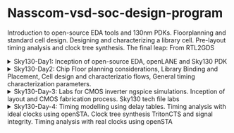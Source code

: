 # Nasscom-vsd-soc-design-program
Introduction to open-source EDA tools and 130nm PDKs. Floorplanning and standard cell design. Designing and characterizing a library cell. Pre-layout timing analysis and clock tree synthesis. The final leap: From RTL2GDS 

<details>
  <summary>Sky130-Day1: Inception of open-source EDA, openLANE and Sky130 PDK</summary>
  Commands to invoke the OpenLANE flow and perform synthesis:

```bash
  #Change directory to OpenLANE flow directory
  $cd Desktop/work/tools/openlane_working_dir/openlane

  #Invoke the OpenLANE flow Docker subsystem
  #(Ensure Docker is installed and configured on your system)
  $docker

  #Start the OpenLANE interactive flow
  %./flow.tcl -interactive

  #Load OpenLANE required packages
  %package require openlane 0.9

  #Prepare the design for synthesis
  %prep -design picorv32a

  #Run the synthesis process
  %run_synthesis
```

Screenshots of the operations
![d1_1](https://github.com/user-attachments/assets/7735f6bf-c0dd-4972-b342-163244357eb5)
![d1_2](https://github.com/user-attachments/assets/b13ec707-5916-460a-b98a-1adaa60e1b00)
![d1_3](https://github.com/user-attachments/assets/1c1f3481-1e31-42be-a011-74a17488fbe5)
![d1_4](https://github.com/user-attachments/assets/f968126c-a07c-404e-801a-08583b09ace5)

</details>

<details>
  <summary>Sky130-Day2: Chip Floor planning considerations, Library Binding and Placement, Cell design and characterizatio flows, General timing characterization parameters.</summary>
  1.Run floorplan using openlane and steps to view floorplan  
  Commands to review floorplan layout in Magic  
  
  ![run_fp](https://github.com/user-attachments/assets/9d9326db-f332-48d2-9441-ea1ff53c9ab6)
  ![run_fp2](https://github.com/user-attachments/assets/fb49396e-b79f-451c-8e69-85e5fa8d58cc)  
  
```bash
  #Change directory to path containing generated floorplan def
  $ cd Desktop/work/tools/openlane_working_dir/openlane/designs/picorv32a/runs/27-01_18- 
  04/results/floorplan/

  #Command to load the floorplan def in magic tool
  magic -T home/vsduser/Desktop/work/tools/openlane_working_dir/pdks/sky130A/libs.tech/magic/sky130A.tech lef read ../../tmp/merged.lef def read picorv32a.floorplan.def &
```

  ![fp](https://github.com/user-attachments/assets/fc4c04f1-ff62-4d7e-ab98-1632f4789374)
  ![fp_port_layer_in_config](https://github.com/user-attachments/assets/052d4db7-9083-4d15-b84f-7b48131d0bd4)

 
  2.Congestion aware placement using RePlAce  
  
  ![run_pc](https://github.com/user-attachments/assets/ef81ef61-3a60-403e-91a1-a43851219e3f)
  ![run_pc2](https://github.com/user-attachments/assets/6ab74807-6bf1-47e8-84e3-e136890711cd)  
  
  Commands to run placement using RePlAce:  
  
```bash
  #Change directory to path containing generated placement def
  $ cd Desktop/work/tools/openlane_working_dir/openlane/designs/picorv32a/runs/27-01_18-04/results/placement/

  #Command to load the placement def in magic tool
  magic -T /home/vsduser/Desktop/work/tools/openlane_working_dir/pdks/sky130A/libs.tech/magic/sky130A.tech lef read ../../tmp/merged.lef def read picorv32a.placement.def &
```

![placement](https://github.com/user-attachments/assets/0fea020c-87b5-4f41-8495-8cdd89534a06)
![standard cells  (1)](https://github.com/user-attachments/assets/133263f3-f1e2-42d8-8e16-24bab6115ea8)
![unpaced cells](https://github.com/user-attachments/assets/9a6b365f-9e18-4b1c-ae60-721e5d60dcd0)

</details>

<details>
  <summary>Sky130-Day-3: Labs for CMOS inverter ngspice simulations. Inception of layout and CMOS fabrication process. Sky130 tech file labs</summary>
  1.Git clone vsdstdcelldesign    
  Commands to open inverter layout in magic  
  
```bash
  #Change directory to openlane
  cd Desktop/work/tools/openlane_working_dir/openlane

  #Clone the repository with custom inverter design
  git clone https://github.com/nickson-jose/vsdstdcelldesign

  #Change into repository directory
  cd vsdstdcelldesign

  #Copy magic tech file to the repo directory for easy access
  cp /home/vsduser/Desktop/work/tools/openlane_working_dir/pdks/sky130A/libs.tech/magic/sky130A.tech .

  #Check contents whether everything is present
  ls

  #Command to open custom inverter layout in magic
  magic -T sky130A.tech sky130_inv.mag &
```

![cmos_layout_command](https://github.com/user-attachments/assets/402e1da1-ffab-4b8f-9082-652c77168924)

  CMOS layout  
![cmos_layout](https://github.com/user-attachments/assets/82aac6c2-1a37-4dee-8065-c25a349ecfcc)
  NMOS
![nmos](https://github.com/user-attachments/assets/022da420-49eb-4d3e-b0b8-6ab0b81bdf96)
  PMOS
![pmos](https://github.com/user-attachments/assets/7549b7fb-ea4f-400a-8036-4c4704607fe0)
  Y connectivity to PMOS and NMOS drain  
![nmos_ _pmos_drain](https://github.com/user-attachments/assets/9b08d842-1dbe-48dc-8ab9-b1e975b73f25)
  VDD(VPWR)
![connected_to_vdd](https://github.com/user-attachments/assets/23c5111d-6049-43dc-a275-9c176e986a95)
  VSS(VGND)  
![connected_to_vss](https://github.com/user-attachments/assets/b1bbb857-dcd5-4846-803c-1a84e1362b49)

  2.Spice extraction of inverter in magic.  

```bash
  #Check current directory
  pwd

  #Extraction command to extract to .ext format
  extract all

  #Before converting ext to spice this command enable the parasitic extraction also
  ext2spice cthresh 0 rthresh 0

  #Converting to ext to spice
  ext2spice
```
![create_spice_file](https://github.com/user-attachments/assets/5fdc75fa-211d-4a14-8ded-1285fb1c59a1)  
  Spice file  
![spice_file (3)](https://github.com/user-attachments/assets/cb2c0dc4-826f-4e8d-a285-57b8135bff38)
  
  3.Editing the spice model file for analysis through simulation.
  Edited spice file  
![spice_file (2)](https://github.com/user-attachments/assets/bc559ae5-feca-48cb-8d67-151382265256)

  4.Ngspice simulation
  Commands for ngspice simulation
  
```bash
  #Command to directly load spice file for simulation to ngspice
  ngspice sky130_inv.spice

  #Now that we have entered ngspice with the simulation spice file loaded we just have to  load the plot
  plot y vs time a
```

![ngspice](https://github.com/user-attachments/assets/32b16492-d610-49e3-b14f-b2d5636884f8)
  Transient Response 
![transient_response](https://github.com/user-attachments/assets/275e19fe-9e8c-4a11-8125-289cec81aa73)  
  20%  
![20%](https://github.com/user-attachments/assets/e27a8906-b62f-4447-b0f4-0fdd1f7bbc97)
![Screenshot from 2025-02-03 14-17-02](https://github.com/user-attachments/assets/e948724e-c47c-4fa3-81e7-721d3c254a35)
  Cell rise delay
![cell_rise_delay](https://github.com/user-attachments/assets/4784926b-6f26-4a62-af4f-8eb0cf665a7e)  
![Screenshot from 2025-02-03 14-17-11](https://github.com/user-attachments/assets/6d597c8c-f8bf-4435-b542-e9fd73efd380)  

  5.Find problem in the DRC section of the old magic tech file and fix them
  Commands to download and view the corrupted skywater process magic tech file

```bash
  
  #Command to download the lab files
  wget http://opencircuitdesign.com/open_pdks/archive/drc_tests.tgz

  #Since lab file is compressed command to extract it
  tar xfz drc_tests.tgz

  #Change directory into the lab folder
  cd drc_tests

  #List all files and directories present in the current directory
  ls -al

  #Command to view .magicrc file
  gvim .magicrc

  #Command to open magic tool in better graphics
  magic -d XR &
```
![drc_tests](https://github.com/user-attachments/assets/6b596976-46c4-4e3c-bcab-149e0caba4ba)

![open_magicrc](https://github.com/user-attachments/assets/85864c52-7709-4706-8105-25c4b8a68b04)  

  .magicrc file
![magicrc_file](https://github.com/user-attachments/assets/c70354f2-a65d-4bad-b33a-744521b19940)  

  Poly rules for metal3
![m3_rules](https://github.com/user-attachments/assets/bb556488-95d3-48c2-b894-af097d2fcc6a)  
  Contact Cuts
![contact cuts](https://github.com/user-attachments/assets/c52cc50e-5110-479f-85d6-5c706449c1af)

  Incorrectly implemented poly.9 rule no drc violation even though spacing < 0.48u
![incorrects](https://github.com/user-attachments/assets/a3a14a0a-bcfd-46bd-adae-1b3051e090b9)
![incorrectly_poly9](https://github.com/user-attachments/assets/e23cd9e6-f7f6-412f-acfc-a0adae5cd4f0) 

  New commands inserted in sky130A.tech file to update drc
![incorrectly_poly9(2)](https://github.com/user-attachments/assets/fe99564b-1eed-4a0c-a892-d4e5eaaa2529)
![incorrectly_poly9(3)](https://github.com/user-attachments/assets/9a597734-094e-4921-ad83-82609b3da8fe)  

  Commands to run in tkcon window
  
```bash
  #Loading updated tech file
  tech load sky130A.tech

  #Must re-run drc check to see updated drc errors
  drc check

  #Selecting region displaying the new errors and getting the error messages 
  drc why
```

![incorrect_poly9](https://github.com/user-attachments/assets/120817b9-e503-497f-b022-155de67f593c)
![diff](https://github.com/user-attachments/assets/954bb75b-976b-4b1d-b4e3-8ad6e4d090af)  

  Nwell 
![nwell](https://github.com/user-attachments/assets/7f0c4cc8-216e-456c-9117-0b35deab7322)   

  Incorrectly implemented nwell.4 rule no drc violation even though no tap present in nwell
![error_nwell](https://github.com/user-attachments/assets/949fa6d0-f78c-4502-9e09-149ad4da804d)  

  New commands inserted in sky130A.tech file to update drc
![Screenshot from 2025-02-03 14-43-27](https://github.com/user-attachments/assets/425182e5-819d-47c1-b72f-7a47ecee86d0)
![Screenshot from 2025-02-03 14-42-57](https://github.com/user-attachments/assets/57259d20-97ca-4fcb-b01c-d40b6a70de6e)  

  Commands to run in tkcon window

```bash
  #Loading updated tech file
  tech load sky130A.tech

  #Change drc style to drc full
  drc style drc(full)

  #Must re-run drc check to see updated drc errors
  drc check

  #Selecting region displaying the new errors and getting the error messages 
  drc why
```

</details>

<details>
  <summary>Sky130-Day-4: Timing modelling using delay tables. Timing analysis with ideal clocks using openSTA. Clock tree synthesis TritonCTS and signal integrity. Timing analysis with  real clocks using openSTA</summary>
  1. Fix up small DRC errors and verify the design is ready to be inserted into our flow.
  Commands to open the custom inverter layout
  
```bash
  #Change directory to vsdstdcelldesign
  cd Desktop/work/tools/openlane_working_dir/openlane/vsdstdcelldesign

  #Command to open custom inverter layout in magic
  magic -T sky130A.tech sky130_inv.mag &
```

![2_tracks_info](https://github.com/user-attachments/assets/71258c28-989c-4749-b516-aa5273f9eef1)  

  Commands for tkcon window to set grid as tracks of locali layer

```bash
  #Get syntax for grid command
  help grid

  #Set grid values accordingly
  grid 0.46um 0.34um 0.23um 0.17um
```
![3](https://github.com/user-attachments/assets/1d4db088-b744-445e-9068-e9afeb8ed090)  

  Def_port layer
![4_def_port_layer](https://github.com/user-attachments/assets/5a48e68f-89df-4e0d-a74b-e64cb68dd7ef)  

  Command for tkcon window to save the layout with custom name
  
```bash
  #Command to save as
  save sky130_vsdinv.mag

  #Command to open custom inverter layout in magic
  magic -T sky130A.tech sky130_vsdinv.mag &
```

![1](https://github.com/user-attachments/assets/c63f4ea8-a284-4484-bfcd-e8b325c07a6a)  

  Lef file  
![5_lef](https://github.com/user-attachments/assets/b6f7be5a-d984-4b13-9f40-62f6a4a0ddeb)  

  2.Run openlane flow synthesis with newly inserted custom inverter cell.  
Commands to invoke the OpenLANE flow include new lef and perform synthesis  

```bash
  #Change directory to openlane flow directory
  cd Desktop/work/tools/openlane_working_dir/openlane

  #alias docker='docker run -it -v $(pwd):/openLANE_flow -v $PDK_ROOT:$PDK_ROOT -e  PDK_ROOT=$PDK_ROOT -u $(id -u $USER):$(id -g $USER) efabless/openlane:v0.21'
  #Since we have aliased the long command to 'docker' we can invoke the OpenLANE flow docker sub-system by just running this command
  docker
  #Now that we have entered the OpenLANE flow contained docker sub-system we can invoke the OpenLANE flow in the Interactive mode using the following command
  ./flow.tcl -interactive

  #Now that OpenLANE flow is open we have to input the required packages for proper functionality of the OpenLANE flow
  package require openlane 0.9

  #Now the OpenLANE flow is ready to run any design and initially we have to prep the design creating some necessary files and directories for running a specific design which in our case is 'picorv32a'
  prep -design picorv32a

  #Adiitional commands to include newly added lef to openlane flow
  set lefs [glob $::env(DESIGN_DIR)/src/*.lef]
  add_lefs -src $lefs

  #Now that the design is prepped and ready, we can run synthesis using following command
  run_synthesis
```

![6](https://github.com/user-attachments/assets/ce3e0fb0-c1b4-4e0e-b8e2-8634011bc313)
![7](https://github.com/user-attachments/assets/e87e4f1e-c5ca-49db-85ae-7fe72b1e4851)

  3.Remove/reduce the newly introduced violations with the introduction of custom inverter cell by modifying design parameters.  
![9_chiparea](https://github.com/user-attachments/assets/2d97ffc8-ed09-4325-a52d-98450afcebd5)  

  Commands to view and change parameters to improve timing and run synthesis
```bash
  # Command to display current value of variable SYNTH_STRATEGY
  echo $::env(SYNTH_STRATEGY)

  #Command to set new value for SYNTH_STRATEGY
  set ::env(SYNTH_STRATEGY) "DELAY 3"

  #Command to display current value of variable SYNTH_BUFFERING to check whether it's enabled
  echo $::env(SYNTH_BUFFERING)

  #Command to display current value of variable SYNTH_SIZING
  echo $::env(SYNTH_SIZING)

  #Command to set new value for SYNTH_SIZING
  set ::env(SYNTH_SIZING) 1

  #Command to display current value of variable SYNTH_DRIVING_CELL to check whether it's the proper cell or not
  echo $::env(SYNTH_DRIVING_CELL)

  #Now that the design is prepped and ready, we can run synthesis using following command
  run_synthesis
```

![8](https://github.com/user-attachments/assets/93c96605-368d-456d-9d22-844d24b1e5b5)  
![10](https://github.com/user-attachments/assets/f23b6f3c-31ba-4d9e-ae40-a6f26a9beca8)  

Commands to load placement def in magic in another terminal

```bash
  #Change directory to path containing generated placement def
  cd Desktop/work/tools/openlane_working_dir/openlane/designs/picorv32a/runs/24-03_10-03/results/placement/

  #Command to load the placement def in magic tool
  magic -T /home/vsduser/Desktop/work/tools/openlane_working_dir/pdks/sky130A/libs.tech/magic/sky130A.tech lef read ../../tmp/merged.lef def read picorv32a.placement.def &
```

![11](https://github.com/user-attachments/assets/9e68ef74-2463-43ce-b579-603c157c3bb2)
![12](https://github.com/user-attachments/assets/fd268ad7-8726-4b62-a259-45cf681562b2)  

  Command for tkcon window to view internal layers of cells

```bash
  #Command to view internal connectivity layers
  expand
```

![13](https://github.com/user-attachments/assets/480afabe-a63b-4dca-82e2-cac072f48b2c)
![14](https://github.com/user-attachments/assets/895a93ed-5515-4d72-ad61-5dc297f6d2d1)  

  4.Do Post-Synthesis timing analysis with OpenSTA tool.  
  Commands to invoke the OpenLANE flow include new lef and perform synthesis
```bash
  #Change directory to openlane flow directory
  cd Desktop/work/tools/openlane_working_dir/openlane

  #Since we have aliased the long command to 'docker' we can invoke the OpenLANE flow docker sub-system by just running this command
  docker
  #Now that we have entered the OpenLANE flow contained docker sub-system we can invoke the OpenLANE flow in the Interactive mode using the following command
  ./flow.tcl -interactive

  #Now that OpenLANE flow is open we have to input the required packages for proper functionality of the OpenLANE flow
  package require openlane 0.9

  #Now the OpenLANE flow is ready to run any design and initially we have to prep the design creating some necessary files and directories for running a specific design which in our case is 'picorv32a'
  prep -design picorv32a

  #Command to set new value for SYNTH_SIZING
  set ::env(SYNTH_SIZING) 1

  #Now that the design is prepped and ready, we can run synthesis using following command
  run_synthesis
```

  Newly created pre_sta.conf for STA analysis in openlane directory
![15](https://github.com/user-attachments/assets/66f4c70a-b0a1-41ff-8e08-f0109e0ab40b)  

  Newly created my_base.sdc for STA analysis in openlane/designs/picorv32a/src directory based on the file openlane/scripts/base.sdc
![16](https://github.com/user-attachments/assets/87e0e195-6740-4fbc-84ac-24ab86742427)  

  Commands to run STA in another terminal

```bash
  #Change directory to openlane
  cd Desktop/work/tools/openlane_working_dir/openlane

  #Command to invoke OpenSTA tool with script
  sta pre_sta.conf
```

![17](https://github.com/user-attachments/assets/e8dbff08-c7bb-45b8-a4f4-2eb58dafc5ca)
![18](https://github.com/user-attachments/assets/13991cd5-5a9b-4b45-9db4-e60e97c4bfb0)
![19](https://github.com/user-attachments/assets/1490147b-04d8-49dc-8738-90acb59ae6b8)
![20](https://github.com/user-attachments/assets/994437fa-1353-4704-940a-c14871ce73ad)  

  Commands to write verilog

```bash
  #Check syntax
  help write_verilog

  #Overwriting current synthesis netlist
  write_verilog /home/vsduser/Desktop/work/tools/openlane_working_dir/openlane/designs/picorv32a/runs/25-03_18-52/results/synthesis/picorv32a.synthesis.v

  #Exit from OpenSTA since timing analysis is done
  exit
```

![21](https://github.com/user-attachments/assets/a038f772-36ed-413f-944d-5d97dd0d28aa)  

```bash
  # Now we are ready to run placement
  run_placement

  #With placement done we are now ready to run CTS
  run_cts
```

![23](https://github.com/user-attachments/assets/9431e790-45a0-4bb2-bcfc-8d0cd6c7d8db)
![24](https://github.com/user-attachments/assets/832ea0f9-2826-4aca-bf80-3b6f1267a2b3)
![25](https://github.com/user-attachments/assets/e95818a9-fa44-4acb-a077-290fc1201d3d)
![26](https://github.com/user-attachments/assets/5863f01e-6583-4f06-be08-3e4fc1c8dd19)
![27](https://github.com/user-attachments/assets/2d0adb2f-2b27-4006-9ae1-b6e5fd2ecd7d)
![28](https://github.com/user-attachments/assets/8819bfe3-3a5a-4a3f-a41c-9427c1a51c80)
![29](https://github.com/user-attachments/assets/7bff2b55-73b4-4a71-bc94-d7e3d2478ef6)


</details>
